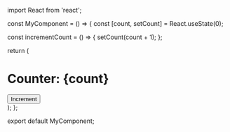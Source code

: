 import React from 'react';

const MyComponent = () => {
  const [count, setCount] = React.useState(0);

  const incrementCount = () => {
    setCount(count + 1);
  };

  return (
    <div>
      <h1>Counter: {count}</h1>
      <button onClick={incrementCount}>Increment</button>
    </div>
  );
};

export default MyComponent;
